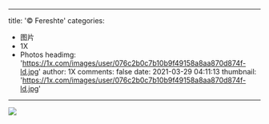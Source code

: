 
---
title: '© Fereshte'
categories: 
 - 图片
 - 1X
 - Photos
headimg: 'https://1x.com/images/user/076c2b0c7b10b9f49158a8aa870d874f-ld.jpg'
author: 1X
comments: false
date: 2021-03-29 04:11:13
thumbnail: 'https://1x.com/images/user/076c2b0c7b10b9f49158a8aa870d874f-ld.jpg'
---

<div>   
<img src="https://1x.com/images/user/076c2b0c7b10b9f49158a8aa870d874f-ld.jpg" referrerpolicy="no-referrer">  
</div>
            
